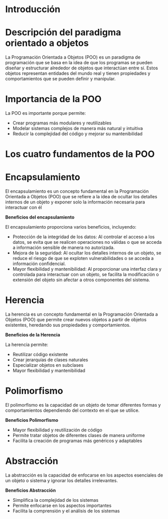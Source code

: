 # **Introducción**


# **Descripción del paradigma orientado a objetos**

La Programación Orientada a Objetos (POO) es un paradigma de programación que se basa en la idea de que los programas se pueden diseñar y estructurar alrededor de objetos que interactúan entre sí. Estos objetos representan entidades del mundo real y tienen propiedades y comportamientos que se pueden definir y manipular.

# **Importancia de la POO**

La POO es importante porque permite:

- Crear programas más modulares y reutilizables
- Modelar sistemas complejos de manera más natural y intuitiva
- Reducir la complejidad del código y mejorar su mantenibilidad

  
# **Los cuatro fundamentos de la POO**

# **Encapsulamiento**

El encapsulamiento es un concepto fundamental en la Programación Orientada a Objetos (POO) que se refiere a la idea de ocultar los detalles internos de un objeto y exponer solo la información necesaria para interactuar con él

**Beneficios del encapsulamiento**

El encapsulamiento proporciona varios beneficios, incluyendo:

- Protección de la integridad de los datos: Al controlar el acceso a los datos, se evita que se realicen operaciones no válidas o que se acceda a información sensible de manera no autorizada.
- Mejora de la seguridad: Al ocultar los detalles internos de un objeto, se reduce el riesgo de que se exploten vulnerabilidades o se acceda a información confidencial.
- Mayor flexibilidad y mantenibilidad: Al proporcionar una interfaz clara y controlada para interactuar con un objeto, se facilita la modificación o extensión del objeto sin afectar a otros componentes del sistema.

# **Herencia**

La herencia es un concepto fundamental en la Programación Orientada a Objetos (POO) que permite crear nuevos objetos a partir de objetos existentes, heredando sus propiedades y comportamientos.

**Beneficios de la Herencia**

La herencia permite:

- Reutilizar código existente
- Crear jerarquías de clases naturales
- Especializar objetos en subclases
- Mayor flexibilidad y mantenibilidad

 # **Polimorfismo**
El polimorfismo es la capacidad de un objeto de tomar diferentes formas y comportamientos dependiendo del contexto en el que se utilice.

 **Beneficios Polimorfismo**

- Mayor flexibilidad y reutilización de código
- Permite tratar objetos de diferentes clases de manera uniforme
- Facilita la creación de programas más genéricos y adaptables

 # **Abstracción**

La abstracción es la capacidad de enfocarse en los aspectos esenciales de un objeto o sistema y ignorar los detalles irrelevantes.

 **Beneficios Abstracción**

- Simplifica la complejidad de los sistemas
- Permite enfocarse en los aspectos importantes
- Facilita la comprensión y el análisis de los sistemas

  

